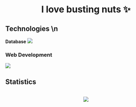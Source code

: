 <h1 align="center">I love busting nuts ✨</h1>


## Technologies \n
**Database**
![](https://skillicons.dev/icons?i=mysql)
<br>
<h3>Web Development</h3>
<img src="https://skillicons.dev/icons?i=html,css,js,nodejs"/>
<br>
 <h2>Statistics</h2><br>
<div align="center">
<img src="http://github-profile-summary-cards.vercel.app/api/cards/profile-details?username=deltagamingch&theme=tokyonight"/>
</div>
